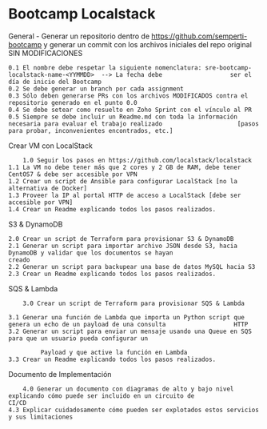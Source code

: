 # Bootcamp Localstack 

General	
        - 	Generar un repositorio dentro de https://github.com/semperti-bootcamp y generar un commit con los archivos                   iniciales del repo original SIN MODIFICACIONES
	
	0.1	El nombre debe respetar la siguiente nomenclatura: sre-bootcamp-localstack-name-<YYMMDD>  --> La fecha debe                   ser el día de inicio del Bootcamp
	0.2	Se debe generar un branch por cada assignment
	0.3	Sólo deben generarse PRs con los archivos MODIFICADOS contra el repositorio generado en el punto 0.0
	0.4	Se debe setear como resuelto en Zoho Sprint con el vínculo al PR
	0.5	Siempre se debe incluir un Readme.md con toda la información necesaria para evaluar el trabajo realizado                     [pasos para probar, inconvenientes encontrados, etc.]
  
Crear VM con LocalStack	

        1.0	Seguir los pasos en https://github.com/localstack/localstack
	1.1	La VM no debe tener más que 2 cores y 2 GB de RAM, debe tener CentOS7 & debe ser accesible por VPN
	1.2	Crear un script de Ansible para configurar LocalStack [no la alternativa de Docker]
	1.3	Proveer la IP al portal HTTP de acceso a LocalStack [debe ser accesible por VPN]
	1.4	Crear un Readme explicando todos los pasos realizados.

S3 & DynamoDB	
        
	2.0	Crear un script de Terraform para provisionar S3 & DynamoDB
	2.1	Generar un script para importar archivo JSON desde S3, hacia DynamoDB y validar que los documentos se hayan                   creado
	2.2	Generar un script para backupear una base de datos MySQL hacia S3
	2.3	Crear un Readme explicando todos los pasos realizados.

SQS & Lambda	

        3.0	Crear un script de Terraform para provisionar SQS & Lambda
	
	3.1	Generar una función de Lambda que importa un Python script que genera un echo de un payload de una consulta                   HTTP
	3.2	Generar un script para enviar un mensaje usando una Queue en SQS para que un usuario pueda configurar un 
	
	         Payload y que active la función en Lambda
	3.3	Crear un Readme explicando todos los pasos realizados.

Documento de Implementación	

        4.0	Generar un documento con diagramas de alto y bajo nivel explicando cómo puede ser incluido en un circuito de                 CI/CD
	4.3	Explicar cuidadosamente cómo pueden ser explotados estos servicios y sus limitaciones
